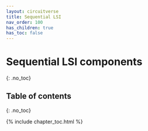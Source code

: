 ```yaml
---
layout: circuitverse
title: Sequential LSI
nav_order: 100
has_children: true
has_toc: false
---
```


# Sequential LSI components
{: .no_toc}

## Table of contents
{: .no_toc}

{% include chapter_toc.html %}

